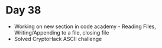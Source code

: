 # Day 38 

- Working on new section in code academy - Reading Files, Writing/Appending to a file, closing file
- Solved CryptoHack ASCII challenge
